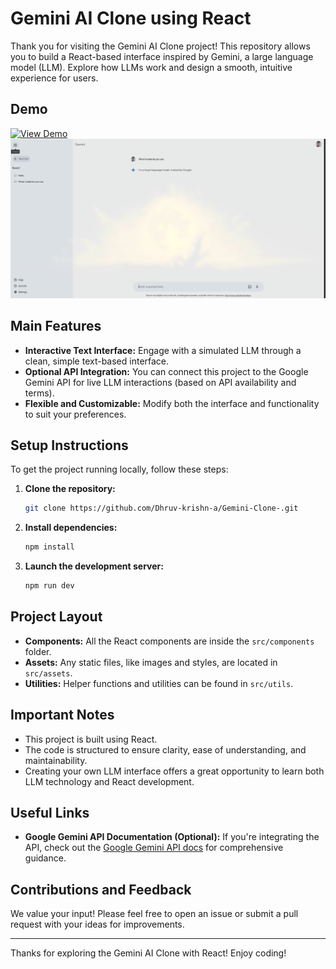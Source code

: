 # Gemini AI Clone using React

Thank you for visiting the Gemini AI Clone project! This repository allows you to build a React-based interface inspired by Gemini, a large language model (LLM). Explore how LLMs work and design a smooth, intuitive experience for users.

## Demo
[![View Demo](https://img.shields.io/badge/See-Demo-blue)](https://gemini-clone-r2j6wc73i-dhruv-krishn-as-projects.vercel.app/)  
![Screenshot](src/assets/screenshot.gif)

## Main Features

- **Interactive Text Interface:** Engage with a simulated LLM through a clean, simple text-based interface.
- **Optional API Integration:** You can connect this project to the Google Gemini API for live LLM interactions (based on API availability and terms).
- **Flexible and Customizable:** Modify both the interface and functionality to suit your preferences.

## Setup Instructions

To get the project running locally, follow these steps:

1. **Clone the repository:**
    ```bash
    git clone https://github.com/Dhruv-krishn-a/Gemini-Clone-.git
    ```

2. **Install dependencies:**
    ```bash
    npm install
    ```

3. **Launch the development server:**
    ```bash
    npm run dev
    ```

## Project Layout

- **Components:** All the React components are inside the `src/components` folder.
- **Assets:** Any static files, like images and styles, are located in `src/assets`.
- **Utilities:** Helper functions and utilities can be found in `src/utils`.

## Important Notes

- This project is built using React.
- The code is structured to ensure clarity, ease of understanding, and maintainability.
- Creating your own LLM interface offers a great opportunity to learn both LLM technology and React development.

## Useful Links

- **Google Gemini API Documentation (Optional):** If you're integrating the API, check out the [Google Gemini API docs](https://ai.google.dev/gemini-api/docs/get-started/tutorial?lang=web) for comprehensive guidance.

## Contributions and Feedback

We value your input! Please feel free to open an issue or submit a pull request with your ideas for improvements.

---

Thanks for exploring the Gemini AI Clone with React! Enjoy coding!
